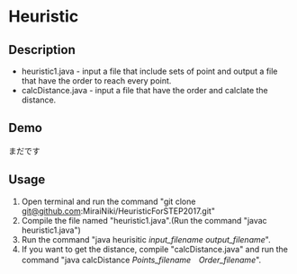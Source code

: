 Heuristic
====

## Description
* heuristic1.java - input a file that include sets of point and output a file that have the order to reach every point.
* calcDistance.java - input a file that have the order and calclate the distance. 
## Demo
まだです
## Usage
1. Open terminal and run the command "git clone git@github.com:MiraiNiki/HeuristicForSTEP2017.git"
2. Compile the file named "heuristic1.java".(Run the command "javac heuristic1.java")
3. Run the command "java heurisitic *input_filename* *output_filename*".
4. If you want to get the distance, compile "calcDistance.java" and run the command "java calcDistance *Points_filename*　*Order_filename*".


